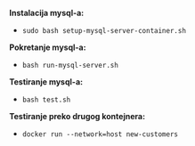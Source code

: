 **Instalacija mysql-a:**
- `sudo bash setup-mysql-server-container.sh`

**Pokretanje mysql-a:**
- `bash run-mysql-server.sh`

**Testiranje mysql-a:**
- `bash test.sh`

**Testiranje preko drugog kontejnera:**
- `docker run --network=host new-customers`
